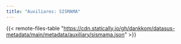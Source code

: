 ```yaml
---
title: "Auxiliares: SISMAMA"
---
```


{{< remote-files-table "https://cdn.statically.io/gh/dankkom/datasus-metadata/main/metadata/auxiliary/sismama.json" >}}
